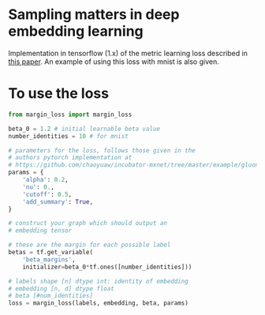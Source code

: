 # Sampling matters in deep embedding learning

Implementation in tensorflow (1.x) of the metric learning loss described in [this paper](https://arxiv.org/abs/1706.07567). An example of using this loss with mnist is also given.

# To use the loss

```python
from margin_loss import margin_loss

beta_0 = 1.2 # initial learnable beta value
number_identities = 10 # for mnist

# parameters for the loss, follows those given in the
# authors pytorch implementation at 
# https://github.com/chaoyuaw/incubator-mxnet/tree/master/example/gluon/embedding_learning
params = {
    'alpha': 0.2,
    'nu': 0.,
    'cutoff': 0.5,
    'add_summary': True,
}

# construct your graph which should output an
# embedding tensor

# these are the margin for each possible label
betas = tf.get_variable(
    'beta_margins', 
    initializer=beta_0*tf.ones([number_identities]))

# labels shape [n] dtype int: identity of embedding
# embedding [n, d] dtype float
# beta [#num_identities] 
loss = margin_loss(labels, embedding, beta, params)
```